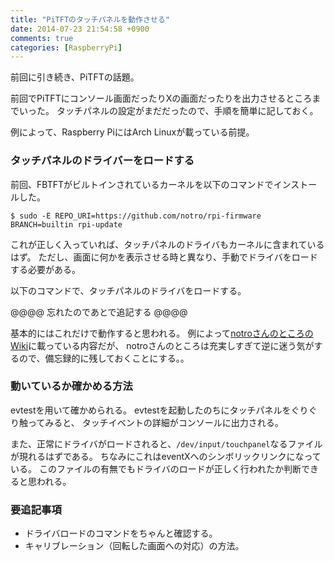 ```yaml
---
title: "PiTFTのタッチパネルを動作させる"
date: 2014-07-23 21:54:58 +0900
comments: true
categories: [RaspberryPi]
---
```


前回に引き続き、PiTFTの話題。

前回でPiTFTにコンソール画面だったりXの画面だったりを出力させるところまでいった。
タッチパネルの設定がまだだったので、手順を簡単に記しておく。

例によって、Raspberry PiにはArch Linuxが載っている前提。

### タッチパネルのドライバーをロードする

前回、FBTFTがビルトインされているカーネルを以下のコマンドでインストールした。

`$ sudo -E REPO_URI=https://github.com/notro/rpi-firmware BRANCH=builtin rpi-update`

これが正しく入っていれば、タッチパネルのドライバもカーネルに含まれているはず。
ただし、画面に何かを表示させる時と異なり、手動でドライバをロードする必要がある。

以下のコマンドで、タッチパネルのドライバをロードする。

@@@@ 忘れたのであとで追記する @@@@

基本的にはこれだけで動作すると思われる。
例によって[notroさんのところのWiki](https://github.com/notro/fbtft/wiki)に載っている内容だが、
notroさんのところは充実しすぎて逆に迷う気がするので、備忘録的に残しておくことにする。。

### 動いているか確かめる方法

evtestを用いて確かめられる。
evtestを起動したのちにタッチパネルをぐりぐり触ってみると、
タッチイベントの詳細がコンソールに出力される。

また、正常にドライバがロードされると、`/dev/input/touchpanel`なるファイルが現れるはずである。
ちなみにこれはeventXへのシンボリックリンクになっている。
このファイルの有無でもドライバのロードが正しく行われたか判断できると思われる。

### 要追記事項

- ドライバロードのコマンドをちゃんと確認する。
- キャリブレーション（回転した画面への対応）の方法。
